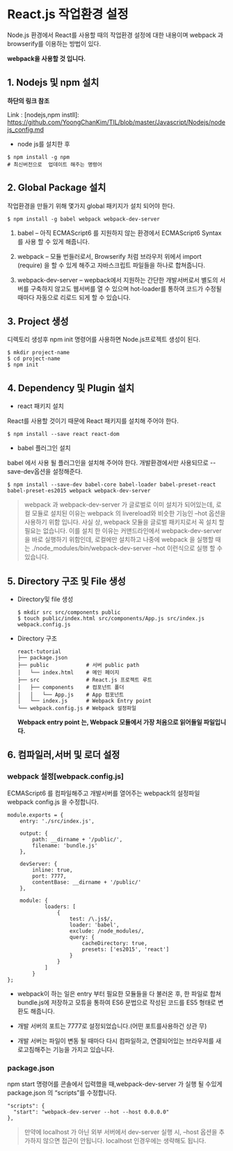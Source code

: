 React.js 작업환경 설정
====================
Node.js 환경에서 React를 사용할 때의 작업환경 설정에 대한 내용이며
webpack 과 browserify를 이용하는 방법이 있다.

**webpack을 사용할 것 입니다.**

## 1. Nodejs 및 npm 설치

  **하단의 링크 참조**

  Link : [nodejs,npm instll]: https://github.com/YoongChanKim/TIL/blob/master/Javascript/Nodejs/nodejs_config.md

  * node js를 설치한 후
  ```
  $ npm install -g npm
  # 최신버전으로  업데이트 해주는 명령어
  ```

## 2. Global Package 설치
작업환경을 만들기 위해 몇가지 global 패키지가 설치 되어야 한다.
  ```
  $ npm install -g babel webpack webpack-dev-server
  ```
  1. babel – 아직 ECMAScript6 를 지원하지 않는 환경에서 ECMAScript6 Syntax를 사용 할 수 있게 해줍니다.

  2. webpack – 모듈 번들러로서, Browserify 처럼 브라우저 위에서 import (require) 을 할 수 있게 해주고 자바스크립트 파일들을 하나로 합쳐줍니다.

  3. webpack-dev-server – wepback에서 지원하는 간단한 개발서버로서 별도의 서버를 구축하지 않고도 웹서버를 열 수 있으며 hot-loader를 통하여 코드가 수정될때마다 자동으로 리로드 되게 할 수 있습니다.

## 3. Project 생성
디렉토리 생성후 npm init 명령어를 사용하면 Node.js프로젝트 생성이 된다.
```
$ mkdir project-name
$ cd project-name
$ npm init
```

## 4. Dependency 및 Plugin 설치

  * react 패키지 설치

  React를 사용할 것이기 때문에 React 패키지를 설치해 주어야 한다.
  ```
  $ npm install --save react react-dom
  ```

  * babel 플러그인 설치

  babel 에서 사용 될 플러그인을 설치해 주어야 한다.
  개발환경에서만 사용되므로 --save-dev옵션을 설정해준다.
  ```
  $ npm install --save-dev babel-core babel-loader babel-preset-react babel-preset-es2015 webpack webpack-dev-server
  ```
  > webpack 과 webpack-dev-server 가 글로벌로 이미 설치가 되어있는데,
  로컬 모듈로 설치된 이유는 webpack 의 livereload와 비슷한 기능인 –hot 옵션을 사용하기 위함 입니다. 사실 상, webpack 모듈을 글로벌 패키지로서 꼭 설치 할 필요는 없습니다. 이를 설치 한 이유는 커맨드라인에서 webpack-dev-server을 바로 실행하기 위함인데, 로컬에만 설치하고 나중에 webpack 을 실행할 때는 ./node_modules/bin/webpack-dev-server –hot 이런식으로 실행 할 수 있습니다.

## 5. Directory 구조 및 File 생성

* Directory및 file 생성
  ```
  $ mkdir src src/components public
  $ touch public/index.html src/components/App.js src/index.js webpack.config.js
  ```

* Directory 구조
  ```
  react-tutorial
  ├── package.json         
  ├── public            # 서버 public path
  │   └── index.html    # 메인 페이지
  ├── src               # React.js 프로젝트 루트
  │   ├── components    # 컴포넌트 폴더
  │   │   └── App.js    # App 컴포넌트
  │   └── index.js      # Webpack Entry point
  └── webpack.config.js # Webpack 설정파일
  ```
  **Webpack entry point 는, Webpack 모듈에서 가장 처음으로 읽어들일 파일입니다.**

## 6. 컴파일러,서버 및 로더 설정

### webpack 설정[webpack.config.js]

ECMAScript6 를 컴파일해주고 개발서버를 열어주는 webpack의 설정파일 webpack config.js 을 수정합니다.

```
module.exports = {
    entry: './src/index.js',

    output: {
        path: __dirname + '/public/',
        filename: 'bundle.js'
    },

    devServer: {
        inline: true,
        port: 7777,
        contentBase: __dirname + '/public/'
    },

    module: {
            loaders: [
                {
                    test: /\.js$/,
                    loader: 'babel',
                    exclude: /node_modules/,
                    query: {
                        cacheDirectory: true,
                        presets: ['es2015', 'react']
                    }
                }
            ]
        }
};
```
* webpack이 하는 일은 entry 부터 필요한 모듈들을 다 불러온 후, 한 파일로 합쳐 bundle.js에 저장하고 모튜을 통하여 ES6 문법으로 작성된 코드를 ES5 형태로 변환도 해줍니다.

* 개발 서버의 포트는 7777로 설정되었습니다.(어떤 포트를사용하건 상관 무)

* 개발 서버는 파일이 변동 될 때마다 다시 컴파일하고, 연결되어있는 브라우저를 새로고침해주는 기능을 가지고 있습니다.

### package.json
npm start 명령어를 콘솔에서 입력했을 때,webpack-dev-server 가 실행 될 수있게 package.json 의 “scripts”를 수정합니다.
```
"scripts": {
  "start": "webpack-dev-server --hot --host 0.0.0.0"
},
```
>만약에 localhost 가 아닌 외부 서버에서 dev-server 실행 시, –host 옵션을 추가하지 않으면 접근이 안됩니다. localhost 인경우에는 생략해도 됩니다.
